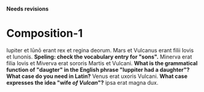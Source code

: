 **Needs revisions**

# Composition-1


Iupiter et Iūnō erant rex et regina deorum.
Mars et Vulcanus erant filii Iovis et Iunonis. **Speling: check the vocabulary entry for "sons".**
Minerva erat filia Iovis et Miverva erat sororis Martis et Vulcani. **What is the grammatical function of "daugter" in the English phrase "Iuppiter had a daughter"?  What case do you need in Latin?**
Venus erat uxoris Vulcani. **What case expresses the idea "wife *of Vulcan*"?**
ipsa erat magna dux. 

